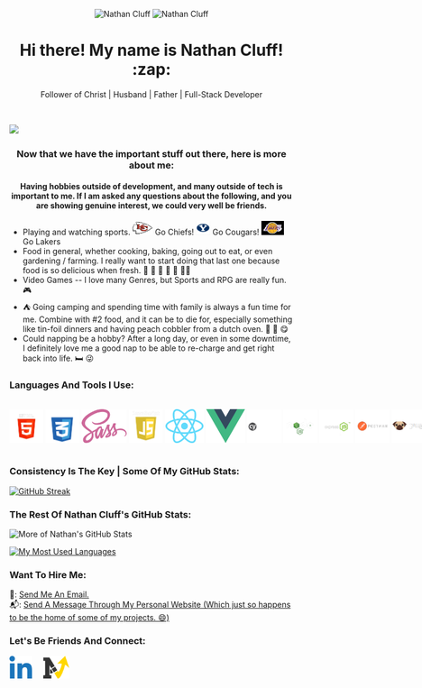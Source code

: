 <p align="center">
  <img src='https://avatars.githubusercontent.com/u/79126599?v=4' alt="Nathan Cluff" width="25%" height="auto"/>
  <img src='https://purenspiration.com/DIST/CSS/Images/my-headshot.jpg' alt="Nathan Cluff" width="25%" height="auto"/>
</p>
<h1 align="center"> Hi there! My name is Nathan Cluff! :zap: </h1>
<p align="center">Follower of Christ | Husband | Father | Full-Stack Developer</p>
<br>

![](https://komarev.com/ghpvc/?username=ncluff003&color=ffd700&style=plastic&label=Profile+Views)

<h3 align="center">Now that we have the important stuff out there, here is more about me:</h3>

<h4 align="center">Having hobbies outside of development, and many outside of tech is important to me.  If I am asked any questions about the following, and you are showing genuine interest, we could very well be friends.</h4>
<ul>
  <li>Playing and watching sports. <img src='/Images/Chiefs-logo.jpg' style='height: 25px; width: auto;' alt='Kansas City Chiefs Logo'/> Go Chiefs! <img src='/Images/byu-logo.jpg' style='height: 25px; width: auto;' alt='BYU Logo'/> Go Cougars! <img src='/Images/la-lakers-logo.jpg' style='height: 25px; width: auto;' alt='Los Angeles Lakers Logo'/> Go Lakers</li>
  <li>Food in general, whether cooking, baking, going out to eat, or even gardening / farming.  I really want to start doing that last one because food is so delicious when fresh. 🍔 🍕 🍰 🌮 🏡 🧑‍🌾</li>
  <li>Video Games -- I love many Genres, but Sports and RPG are really fun. 🎮</li>
  <li> ⛺ Going camping and spending time with family is always a fun time for me.  Combine with #2 food, and it can be to die for, especially something like tin-foil dinners and having peach cobbler from a dutch oven. 🍑 🥧 😋</li>
  <li>Could napping be a hobby?  After a long day, or even in some downtime, I definitely love me a good nap to be able to re-charge and get right back into life. 🛏️ 😜</li>
</ul>

<h3>Languages And Tools I Use:</h3>
<br>
<div style='display: flex; justify-content: space-evenly; align-items: center;'>
<img src='/Images/Languages-and-Tools/HTML5.png' alt='HTML5' style='height: 60px; width: auto; margin: 1rem 0.5;'/>
&nbsp; &nbsp;
<img src='/Images/Languages-and-Tools/CSS3.png' alt='CSS3' style='height: 60px; width: auto margin: 1rem 0.5;;'/>
&nbsp; &nbsp;
<img src='/Images/Languages-and-Tools/SCSS.png' alt='SCSS' style='height: 60px; width: auto margin: 1rem 0.5;;'/>
&nbsp; &nbsp;
<img src='/Images/Languages-and-Tools/JavaScript.png' alt='JavaScript' style='height: 60px; width: auto margin: 1rem 0.5;;'/>
&nbsp; &nbsp;
<img src='/Images/Languages-and-Tools/React.png' alt='React.js' style='height: 60px; width: auto margin: 1rem 0.5;;'/>
&nbsp; &nbsp;
<img src='/Images/Languages-and-Tools/Vue.png' alt='Vue.js' style='height: 60px; width: auto margin: 1rem 0.5;;'/>
&nbsp; &nbsp;
<img src='/Images/Languages-and-Tools/Cypress.png' alt='Cypress.js' style='height: 60px; width: auto margin: 1rem 0.5;;'/>
&nbsp; &nbsp;
<img src='/Images/Languages-and-Tools/nodejs.png' alt='Node.js' style='height: 60px; width: auto margin: 1rem 0.5;;'/>
&nbsp; &nbsp;
<img src='/Images/Languages-and-Tools/Express.png' alt='Express.js' style='height: 60px; width: auto margin: 1rem 0.5;;'/>
&nbsp; &nbsp;
<img src='/Images/Languages-and-Tools/Postman.png' alt='Postman' style='height: 60px; width: auto margin: 1rem 0.5;;'/>
&nbsp; &nbsp;
<img src='/Images/Languages-and-Tools/Pugjs.png' alt='Pug.js' style='height: 60px; width: auto margin: 1rem 0.5;;'/>
&nbsp; &nbsp;
<img src='/Images/Languages-and-Tools/Webpack.png' alt='Webpack' style='height: 60px; width: auto margin: 1rem 0.5;;'/>
&nbsp; &nbsp;
<img src='/Images/Languages-and-Tools/Git.png' alt='Git' style='height: 60px; width: auto margin: 1rem 0.5;;'/>
&nbsp; &nbsp;
<img src='/Images/Languages-and-Tools/JWT.png' alt='JSON Web Tokens' style='height: 60px; width: auto margin: 1rem 0.5;;'/>
&nbsp; &nbsp;
<img src='/Images/Languages-and-Tools/Inkscape.png' alt='Inkscape' style='height: 60px; width: auto margin: 1rem 0.5;;'/>
&nbsp; &nbsp;
<img src='/Images/Languages-and-Tools/Axios.png' alt='Axios' style='height: 60px; width: auto margin: 1rem 0.5;;'/>
&nbsp; &nbsp;
<img src='/Images/Languages-and-Tools/MongoDB.png' alt='MongoDB' style='height: 60px; width: auto margin: 1rem 0.5;;'/>
&nbsp; &nbsp;
<img src='/Images/Languages-and-Tools/Mongoose.png' alt='Mongoose.js' style='height: 60px; width: auto margin: 1rem 0.5;;'/>
&nbsp; &nbsp;
<img src='/Images/Languages-and-Tools/npm.png' alt='npm' style='height: 60px; width: auto margin: 1rem 0.5;;'/>
&nbsp; &nbsp;
<img src='/Images/Languages-and-Tools/Parcel.png' alt='Parcel Bundler' style='height: 60px; width: auto margin: 1rem 0.5;;'/>
&nbsp; &nbsp;
</div>
<br>

<h3>Consistency Is The Key | Some Of My GitHub Stats:</h3>

[![GitHub Streak](https://streak-stats.demolab.com?user=ncluff003&theme=dark&border_radius=5&date_format=j%20M%5B%20Y%5D)](https://git.io/streak-stats)

<h3>The Rest Of Nathan Cluff's GitHub Stats:</h3>

![More of Nathan's GitHub Stats](https://github-readme-stats.vercel.app/api?username=ncluff003&bg_color=222222&title_color=ffd700&text_color=f0f0f0&icon_color=ffd700&border_color=ffd700&show_icons=true)

[![My Most Used Languages](https://github-readme-stats.vercel.app/api/top-langs/?username=ncluff003&layout=compact)](https://github.com/ncluff003/github-readme-stats)

<h3>Want To Hire Me:</h3>
📧: <a href='mailto:ncluff003@purenspiration.com'>Send Me An Email.</a>
<br>
📬: <a href='https://www.purenspiration.com/contact'>Send A Message Through My Personal Website (Which just so happens to be the home of some of my projects. 😄)</a>

<h3>Let's Be Friends And Connect:</h3>
<a href='https://www.linkedin.com/in/ncluff003'><img src='/Images/linked-in-logo.png' alt='My LinkedIn Profile' style='height: 40px; width: auto;'/></a>
&nbsp; &nbsp;
<a href='https://www.purenspiration.com/contact'><img src='/Images/my-logo.svg' alt='My Personal Website' style='height: 40px; width: auto;'/></a>

<!--
**ncluff003/ncluff003** is a ✨ _special_ ✨ repository because its `README.md` (this file) appears on your GitHub profile.

Here are some ideas to get you started:

- 🔭 I’m currently working on ...
- 🌱 I’m currently learning ...
- 👯 I’m looking to collaborate on ...
- 🤔 I’m looking for help with ...
- 💬 Ask me about ...
- 📫 How to reach me: ...
- 😄 Pronouns: ...
- ⚡ Fun fact: ...
-->

